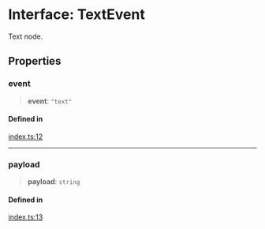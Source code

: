 # Interface: TextEvent

Text node.

## Properties

### event

> **event**: `"text"`

#### Defined in

[index.ts:12](https://github.com/johnsonjo4531/xml-to-json-webstream/blob/fd588757886c9248e940517cc56136cf677a6ed7/src/index.ts#L12)

***

### payload

> **payload**: `string`

#### Defined in

[index.ts:13](https://github.com/johnsonjo4531/xml-to-json-webstream/blob/fd588757886c9248e940517cc56136cf677a6ed7/src/index.ts#L13)

